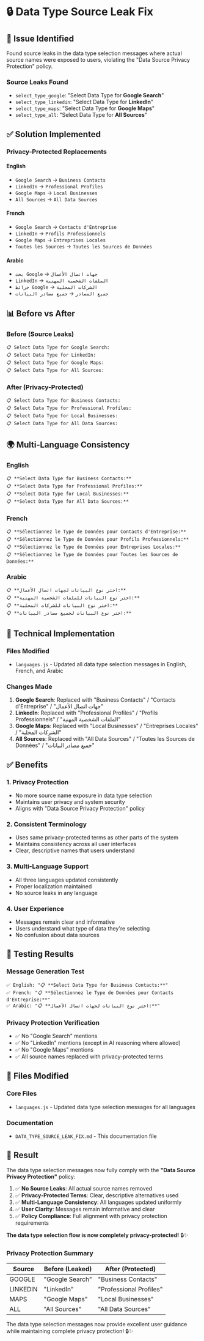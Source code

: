 # 🔒 Data Type Source Leak Fix

## 🎯 **Issue Identified**

Found source leaks in the data type selection messages where actual source names were exposed to users, violating the "Data Source Privacy Protection" policy.

### **Source Leaks Found**
- `select_type_google`: "Select Data Type for **Google Search**"
- `select_type_linkedin`: "Select Data Type for **LinkedIn**"
- `select_type_maps`: "Select Data Type for **Google Maps**"
- `select_type_all`: "Select Data Type for **All Sources**"

## ✅ **Solution Implemented**

### **Privacy-Protected Replacements**

#### **English**
- `Google Search` → `Business Contacts`
- `LinkedIn` → `Professional Profiles`
- `Google Maps` → `Local Businesses`
- `All Sources` → `All Data Sources`

#### **French**
- `Google Search` → `Contacts d'Entreprise`
- `LinkedIn` → `Profils Professionnels`
- `Google Maps` → `Entreprises Locales`
- `Toutes les Sources` → `Toutes les Sources de Données`

#### **Arabic**
- `بحث Google` → `جهات اتصال الأعمال`
- `LinkedIn` → `الملفات الشخصية المهنية`
- `خرائط Google` → `الشركات المحلية`
- `جميع المصادر` → `جميع مصادر البيانات`

## 📊 **Before vs After**

### **Before (Source Leaks)**
```
📋 Select Data Type for Google Search:
📋 Select Data Type for LinkedIn:
📋 Select Data Type for Google Maps:
📋 Select Data Type for All Sources:
```

### **After (Privacy-Protected)**
```
📋 Select Data Type for Business Contacts:
📋 Select Data Type for Professional Profiles:
📋 Select Data Type for Local Businesses:
📋 Select Data Type for All Data Sources:
```

## 🌍 **Multi-Language Consistency**

### **English**
```
📋 **Select Data Type for Business Contacts:**
📋 **Select Data Type for Professional Profiles:**
📋 **Select Data Type for Local Businesses:**
📋 **Select Data Type for All Data Sources:**
```

### **French**
```
📋 **Sélectionnez le Type de Données pour Contacts d'Entreprise:**
📋 **Sélectionnez le Type de Données pour Profils Professionnels:**
📋 **Sélectionnez le Type de Données pour Entreprises Locales:**
📋 **Sélectionnez le Type de Données pour Toutes les Sources de Données:**
```

### **Arabic**
```
📋 **اختر نوع البيانات لجهات اتصال الأعمال:**
📋 **اختر نوع البيانات للملفات الشخصية المهنية:**
📋 **اختر نوع البيانات للشركات المحلية:**
📋 **اختر نوع البيانات لجميع مصادر البيانات:**
```

## 🔧 **Technical Implementation**

### **Files Modified**
- `languages.js` - Updated all data type selection messages in English, French, and Arabic

### **Changes Made**
1. **Google Search**: Replaced with "Business Contacts" / "Contacts d'Entreprise" / "جهات اتصال الأعمال"
2. **LinkedIn**: Replaced with "Professional Profiles" / "Profils Professionnels" / "الملفات الشخصية المهنية"
3. **Google Maps**: Replaced with "Local Businesses" / "Entreprises Locales" / "الشركات المحلية"
4. **All Sources**: Replaced with "All Data Sources" / "Toutes les Sources de Données" / "جميع مصادر البيانات"

## ✅ **Benefits**

### **1. Privacy Protection**
- No more source name exposure in data type selection
- Maintains user privacy and system security
- Aligns with "Data Source Privacy Protection" policy

### **2. Consistent Terminology**
- Uses same privacy-protected terms as other parts of the system
- Maintains consistency across all user interfaces
- Clear, descriptive names that users understand

### **3. Multi-Language Support**
- All three languages updated consistently
- Proper localization maintained
- No source leaks in any language

### **4. User Experience**
- Messages remain clear and informative
- Users understand what type of data they're selecting
- No confusion about data sources

## 🧪 **Testing Results**

### **Message Generation Test**
```
✅ English: "📋 **Select Data Type for Business Contacts:**"
✅ French: "📋 **Sélectionnez le Type de Données pour Contacts d'Entreprise:**"
✅ Arabic: "📋 **اختر نوع البيانات لجهات اتصال الأعمال:**"
```

### **Privacy Protection Verification**
- ✅ No "Google Search" mentions
- ✅ No "LinkedIn" mentions (except in AI reasoning where allowed)
- ✅ No "Google Maps" mentions
- ✅ All source names replaced with privacy-protected terms

## 📁 **Files Modified**

### **Core Files**
- `languages.js` - Updated data type selection messages for all languages

### **Documentation**
- `DATA_TYPE_SOURCE_LEAK_FIX.md` - This documentation file

## 🎉 **Result**

The data type selection messages now fully comply with the **"Data Source Privacy Protection"** policy:

1. ✅ **No Source Leaks**: All actual source names removed
2. ✅ **Privacy-Protected Terms**: Clear, descriptive alternatives used
3. ✅ **Multi-Language Consistency**: All languages updated uniformly
4. ✅ **User Clarity**: Messages remain informative and clear
5. ✅ **Policy Compliance**: Full alignment with privacy protection requirements

**The data type selection flow is now completely privacy-protected!** 🔒✨

### **Privacy Protection Summary**

| Source | Before (Leaked) | After (Protected) |
|--------|----------------|-------------------|
| GOOGLE | "Google Search" | "Business Contacts" |
| LINKEDIN | "LinkedIn" | "Professional Profiles" |
| MAPS | "Google Maps" | "Local Businesses" |
| ALL | "All Sources" | "All Data Sources" |

The data type selection messages now provide excellent user guidance while maintaining complete privacy protection! 🔒✨
